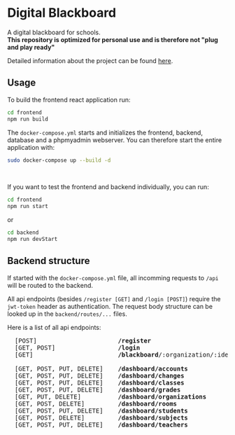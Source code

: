 # Digital Blackboard

A digital blackboard for schools.<br>
**This repository is optimized for personal use and is therefore not "plug and play ready"**

Detailed information about the project can be found [here](https://timgöllner.de/posts/2).

## Usage

To build the frontend react application run:
```sh
cd frontend
npm run build
```

The `docker-compose.yml` starts and initializes the frontend, backend, database and a phpmyadmin webserver.
You can therefore start the entire application with:

```sh
sudo docker-compose up --build -d
```

<br>

If you want to test the frontend and backend individually, you can run:

```sh
cd frontend
npm run start
```

or

```sh
cd backend
npm run devStart
```

## Backend structure

If started with the `docker-compose.yml` file, all incomming requests to `/api` will be routed to the backend.

All api endpoints (besides `/register [GET]` and `/login [POST]`) require the `jwt-token` header as authentication.
The request body structure can be looked up in the `backend/routes/...` files.

Here is a list of all api endpoints:

<pre>
  [POST]                      <b>/register</b>
  [GET, POST]                 <b>/login</b>
  [GET]                       <b>/blackboard</b>/:organization/:identifier

  [GET, POST, PUT, DELETE]    <b>/dashboard/accounts</b>
  [GET, POST, PUT, DELETE]    <b>/dashboard/changes</b>
  [GET, POST, PUT, DELETE]    <b>/dashboard/classes</b>
  [GET, POST, PUT, DELETE]    <b>/dashboard/grades</b>
  [GET, PUT, DELETE]          <b>/dashboard/organizations</b>
  [GET, POST, DELETE]         <b>/dashboard/rooms</b>
  [GET, POST, PUT, DELETE]    <b>/dashboard/students</b>
  [GET, POST, DELETE]         <b>/dashboard/subjects</b>
  [GET, POST, PUT, DELETE]    <b>/dashboard/teachers</b>
</pre>
